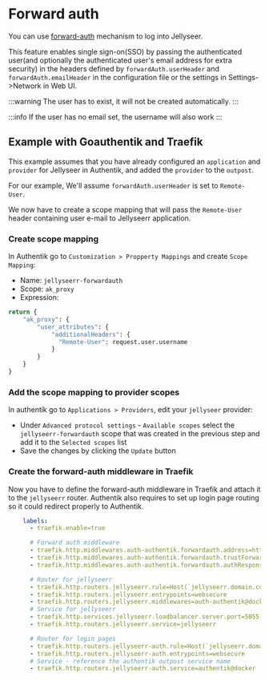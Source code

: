 # Forward auth

You can use [forward-auth](https://doc.traefik.io/traefik/middlewares/http/forwardauth/) mechanism to log into Jellyseer.

This feature enables single sign-on(SSO) by passing the authenticated user(and optionally the authenticated user's email address for extra security) in the headers
defined by `forwardAuth.userHeader` and `forwardAuth.emailHeader` in the configuration file or the settings in Settings->Network in Web UI.

:::warning
The user has to exist, it will not be created automatically.
:::

:::info
If the user has no email set, the username will also work
:::

## Example with Goauthentik and Traefik

This example assumes that you have already configured an `application` and `provider` for Jellyseer in Authentik, and added the `provider` to the `outpost`.

For our example, We'll assume `forwardAuth.userHeader` is set to `Remote-User`.

We now have to create a scope mapping that will pass the `Remote-User` header containing user e-mail to Jellyseerr application.

### Create scope mapping

In Authentik go to `Customization > Propperty Mappings` and create `Scope Mapping`:

* Name: `jellyseerr-forwardauth`
* Scope: `ak_proxy`
* Expression:

```py
return {
    "ak_proxy": {
        "user_attributes": {
            "additionalHeaders": {
              "Remote-User": request.user.username
            }
        }
    }
}
```

### Add the scope mapping to provider scopes

In authentik go to `Applications > Providers`, edit your `jellyseer` provider:

* Under `Advanced protocol settings` - `Available scopes` select the `jellyseerr-forwardauth` scope that was created in the previous step and add it to the `Selected scopes` list
* Save the changes by clicking the `Update` button

### Create the forward-auth middleware in Traefik

Now you have to define the forward-auth middleware in Traefik and attach it to the `jellyseerr` router. Authentik also requires to set up login page routing so it could redirect properly to Authentik.

```yml
    labels:
      - traefik.enable=true

      # Forward auth middleware
      - traefik.http.middlewares.auth-authentik.forwardauth.address=http://authentik-server:9000/outpost.goauthentik.io/auth/jellyseerr
      - traefik.http.middlewares.auth-authentik.forwardauth.trustForwardHeader=true
      - traefik.http.middlewares.auth-authentik.forwardauth.authResponseHeaders=Remote-User

      # Router for jellyseerr
      - traefik.http.routers.jellyseerr.rule=Host(`jellyseerr.domain.com`)
      - traefik.http.routers.jellyseerr.entrypoints=websecure
      - traefik.http.routers.jellyseerr.middlewares=auth-authentik@docker
      # Service for jellyseerr
      - traefik.http.services.jellyseerr.loadbalancer.server.port=5055
      - traefik.http.routers.jellyseerr.service=jellyseerr

      # Router for login pages
      - traefik.http.routers.jellyseerr-auth.rule=Host(`jellyseerr.domain.co`) && PathPrefix(`/outpost.goauthentik.io/`)
      - traefik.http.routers.jellyseerr-auth.entrypoints=websecure
      # Service - reference the authentik outpost service name
      - traefik.http.routers.jellyseerr-auth.service=authentik@docker
```
